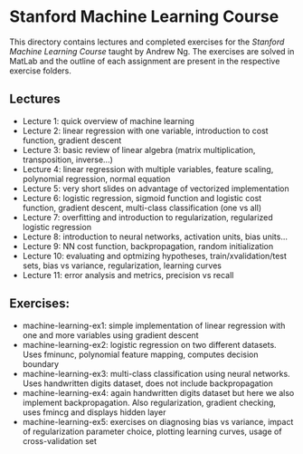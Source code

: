 
# Stanford Machine Learning Course

This directory contains lectures and completed exercises for the _Stanford Machine Learning Course_ taught by Andrew Ng.
The exercises are solved in MatLab and the outline of each assignment are present in the respective exercise folders.

## Lectures

* Lecture 1: quick overview of machine learning
* Lecture 2: linear regression with one variable, introduction to cost function, gradient descent
* Lecture 3: basic review of linear algebra (matrix multiplication, transposition, inverse...)
* Lecture 4: linear regression with multiple variables, feature scaling, polynomial regression, normal equation
* Lecture 5: very short slides on advantage of vectorized implementation
* Lecture 6: logistic regression, sigmoid function and logistic cost function, gradient descent, multi-class classification (one vs all)
* Lecture 7: overfitting and introduction to regularization, regularized logistic regression
* Lecture 8: introduction to neural networks, activation units, bias units...
* Lecture 9: NN cost function, backpropagation, random initialization
* Lecture 10: evaluating and optmizing hypotheses, train/xvalidation/test sets, bias vs variance, regularization, learning curves
* Lecture 11: error analysis and metrics, precision vs recall


## Exercises:

* machine-learning-ex1: simple implementation of linear regression with one and more variables using gradient descent
* machine-learning-ex2: logistic regression on two different datasets. Uses fminunc, polynomial feature mapping, computes decision boundary
* machine-learning-ex3: multi-class classification using neural networks. Uses handwritten digits dataset, does not include backpropagation
* machine-learning-ex4: again handwritten digits dataset but here we also implement backpropagation. Also regularization, gradient checking, uses fmincg and displays hidden layer
* machine-learning-ex5: exercises on diagnosing bias vs variance, impact of regularization parameter choice, plotting learning curves, usage of cross-validation set

